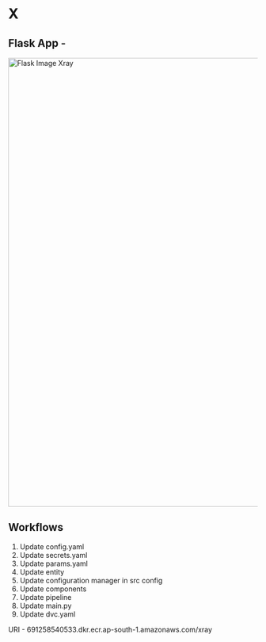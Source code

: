 # X

## Flask App -
<img width="905" alt="Flask Image Xray" src="https://github.com/sandesh0202/Xray-for-Pneumonia/assets/74035326/4e65bd5a-d7bf-4502-bdb5-7d12ce3bb99d">

## Workflows

1. Update config.yaml
2. Update secrets.yaml
3. Update params.yaml
4. Update entity
5. Update configuration manager in src config
6. Update components
7. Update pipeline
8. Update main.py
9. Update dvc.yaml

URI - 691258540533.dkr.ecr.ap-south-1.amazonaws.com/xray


